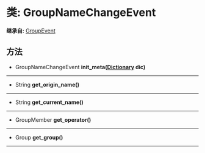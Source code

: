 # 类: GroupNameChangeEvent  
  
**继承自:** [GroupEvent](https://docs.godotengine.org/en/latest/classes/class_groupevent.html)  
  
## 方法 
  
- GroupNameChangeEvent **init_meta([Dictionary](https://docs.godotengine.org/en/latest/classes/class_dictionary.html) dic)**  
  
---  
  
- String **get_origin_name()**  
  
---  
  
- String **get_current_name()**  
  
---  
  
- GroupMember **get_operator()**  
  
---  
  
- Group **get_group()**  
  
---  
  

